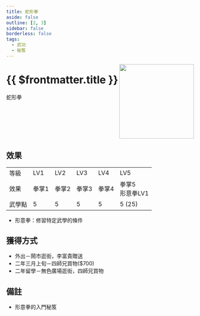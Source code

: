 ```yaml
---
title: 蛇形拳
aside: false
outline: [2, 3]
sidebar: false
borderless: false
tags:
  - 武功
  - 秘笈
---
```


<img src="/images/books/item_book_3002.png" align="right" width="200" />

# {{ $frontmatter.title }}

蛇形拳
<br clear="all" />

## 效果

<table>
    <tr>
        <td>等級</td>
        <td>LV1</td>
        <td>LV2</td>
        <td>LV3</td>
        <td>LV4</td>
        <td>LV5</td>
    </tr>
    <tr>
        <td>效果</td>
        <td>拳掌1</td>
        <td>拳掌2</td>
        <td>拳掌3</td>
        <td>拳掌4</td>
        <td>拳掌5<br>形意拳LV1</td>
    </tr>
    <tr>
        <td>武學點</td>
        <td>5</td>
        <td>5</td>
        <td>5</td>
        <td>5</td>
        <td>5 (25)</td>
    </tr>
</table>

- 形意拳：修習特定武學的條件

## 獲得方式

- 外出－鬧市逛街，李富貴贈送
- 二年三月上旬－四師兄買物($700)
- 二年留學－無色廣場逛街，四師兄買物

## 備註

- 形意拳的入門秘笈